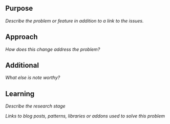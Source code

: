 ## Purpose

_Describe the problem or feature in addition to a link to the issues._

## Approach

_How does this change address the problem?_

## Additional

_What else is note worthy?_

## Learning

_Describe the research stage_

_Links to blog posts, patterns, libraries or addons used to solve this problem_
